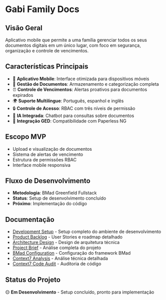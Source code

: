 # Gabi Family Docs

## Visão Geral
Aplicativo mobile que permite a uma família gerenciar todos os seus documentos digitais em um único lugar, com foco em segurança, organização e controle de vencimentos.

## Características Principais
- 📱 **Aplicativo Mobile**: Interface otimizada para dispositivos móveis
- 📄 **Gestão de Documentos**: Armazenamento e categorização completa
- ⏰ **Controle de Vencimentos**: Alertas proativos para documentos expirados
- 🌍 **Suporte Multilíngue**: Português, espanhol e inglês
- 🔒 **Controle de Acesso**: RBAC com três níveis de permissão
- 🤖 **IA Integrada**: Chatbot para consultas sobre documentos
- 🔗 **Integração GED**: Compatibilidade com Paperless NG

## Escopo MVP
- Upload e visualização de documentos
- Sistema de alertas de vencimento
- Estrutura de permissões RBAC
- Interface mobile responsiva

## Fluxo de Desenvolvimento
- **Metodologia**: BMad Greenfield Fullstack
- **Status**: Setup de desenvolvimento concluído
- **Próximo**: Implementação do código

## Documentação
- [Development Setup](DEVELOPMENT-SETUP.md) - Setup completo do ambiente de desenvolvimento
- [Product Backlog](PRODUCT-BACKLOG.md) - User Stories e roadmap detalhado
- [Architecture Design](ARCHITECTURE-DESIGN.md) - Design de arquitetura técnica
- [Project Brief](PROJECT-BRIEF.md) - Análise completa do projeto
- [BMad Configuration](BMAD-CONFIG.md) - Configuração do framework BMad
- [Context7 Analysis](CONTEXT7-ANALYSIS.md) - Análise técnica detalhada
- [Context7 Code Audit](CONTEXT7-CODE-AUDIT.md) - Auditoria de código

## Status do Projeto
🟡 **Em Desenvolvimento** - Setup concluído, pronto para implementação
